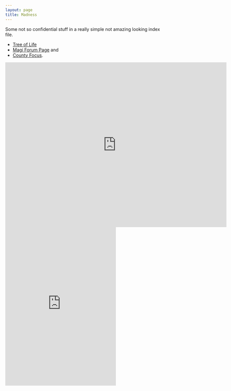 ```yaml
---
layout: page
title: Madness
---
```

Some not so confidential stuff in a really simple not amazing looking index file.

* [Tree of Life](https://countconklin.github.io/walls/treeOfLife/) 
* [Magi Forum Page](https://chroniclesofelyria.com/forum/topic/26066/nae-alesia-the-county-of-ameno#post285394) and 
* [County Focus](https://countconklin.github.io/walls/radarChart/).

<iframe src="https://docs.google.com/forms/d/e/1FAIpQLSfP1T__fdvB9YihXK-fCqtLzKa-i_79t-ltYKf_0eAhVBDD7g/viewform?embedded=true" width="700" height="520" frameborder="0" marginheight="0" marginwidth="0">Loading...</iframe>

<iframe src="https://discordapp.com/widget?id=442342752311836672&theme=dark" width="350" height="500" allowtransparency="true" frameborder="0"></iframe>
